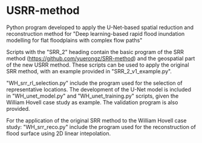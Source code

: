 # USRR-method
Python program developed to apply the U-Net-based spatial reduction and reconstruction method for "Deep learning-based rapid flood inundation modelling for flat floodplains with complex flow paths"

Scripts with the "SRR_2" heading contain the basic program of the SRR method (https://github.com/yuerongz/SRR-method) and the geospatial part of the new USRR method. 
These scripts can be used to apply the original SRR method, with an example provided in "SRR_2_v1_example.py". 

"WH_srr_rl_selection.py" include the program used for the selection of representative locations. 
The development of the U-Net model is included in "WH_unet_model.py" and "WH_unet_training.py" scripts, given the William Hovell case study as example. The validation program is also provided. 

For the application of the original SRR method to the William Hovell case study:
"WH_srr_reco.py" include the program used for the reconstruction of flood surface using 2D linear intepolation. 
